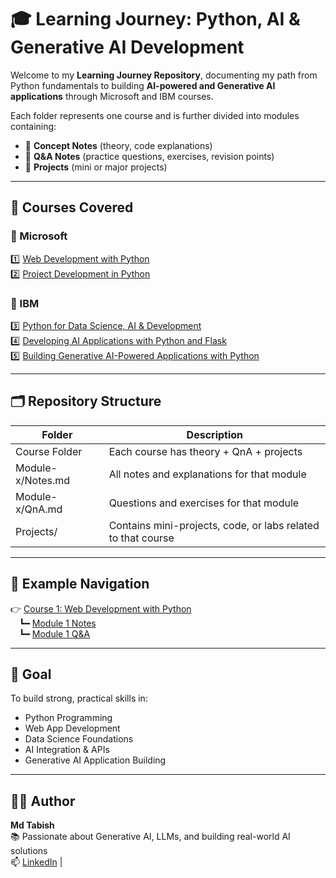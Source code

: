 # 🎓 Learning Journey: Python, AI & Generative AI Development

Welcome to my **Learning Journey Repository**, documenting my path from Python fundamentals to building **AI-powered and Generative AI applications** through Microsoft and IBM courses.

Each folder represents one course and is further divided into modules containing:
- 📘 **Concept Notes** (theory, code explanations)
- 💬 **Q&A Notes** (practice questions, exercises, revision points)
- 🚀 **Projects** (mini or major projects)

---

## 🧩 Courses Covered

### 🧠 Microsoft
1️⃣ [Web Development with Python](./01-Web-Development-with-Python/README.md)  
2️⃣ [Project Development in Python](./02-Project-Development-in-Python/README.md)

### 🤖 IBM
3️⃣ [Python for Data Science, AI & Development](./03-Python-for-Data-Science-AI-and-Development/README.md)  
4️⃣ [Developing AI Applications with Python and Flask](./04-Developing-AI-Applications-with-Python-and-Flask/README.md)  
5️⃣ [Building Generative AI-Powered Applications with Python](./05-Building-Generative-AI-Powered-Applications-with-Python/README.md)

---

## 🗂️ Repository Structure

| Folder | Description |
|--------|--------------|
| Course Folder | Each course has theory + QnA + projects |
| Module-x/Notes.md | All notes and explanations for that module |
| Module-x/QnA.md | Questions and exercises for that module |
| Projects/ | Contains mini-projects, code, or labs related to that course |

---

## 🧭 Example Navigation

👉 [Course 1: Web Development with Python](./01-Web-Development-with-Python/README.md)  
 ┗━ [Module 1 Notes](./01-Web-Development-with-Python/Module-1/Notes.md)  
 ┗━ [Module 1 Q&A](./01-Web-Development-with-Python/Module-1/QnA.md)

---

## 🏁 Goal

To build strong, practical skills in:
- Python Programming
- Web App Development
- Data Science Foundations
- AI Integration & APIs
- Generative AI Application Building

---

## 🧑‍💻 Author

**Md Tabish**  
📚 Passionate about Generative AI, LLMs, and building real-world AI solutions  
📫 [LinkedIn](https://www.linkedin.com/in/md-tabish-2b2711291/) | 
